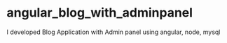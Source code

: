 # angular_blog_with_adminpanel
I developed Blog Application with Admin panel using angular, node, mysql
